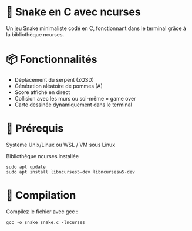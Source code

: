 # 🐍 Snake en C avec ncurses
Un jeu Snake minimaliste codé en C, fonctionnant dans le terminal grâce à la bibliothèque ncurses.

# 📦 Fonctionnalités
- Déplacement du serpent (ZQSD)
- Génération aléatoire de pommes (A)
- Score affiché en direct
- Collision avec les murs ou soi-même = game over
- Carte dessinée dynamiquement dans le terminal

# 🧰 Prérequis
Système Unix/Linux ou WSL / VM sous Linux

Bibliothèque ncurses installée
```
sudo apt update
sudo apt install libncurses5-dev libncursesw5-dev
```

# 🚀 Compilation
Compilez le fichier avec gcc :
```
gcc -o snake snake.c -lncurses
```
